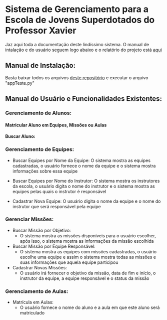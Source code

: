 # Sistema de Gerenciamento para a Escola de Jovens Superdotados do Professor Xavier
Jaz aqui toda a documentação deste lindíssimo sistema.
O manual de intalação e do usuário seguem logo abaixo e o relatório do projeto está [aqui](relatorio.txt)
## Manual de Instalação:

Basta baixar todos os arquivos [deste repositório](aplicacao) e executar o arquivo "appTeste.py"

## Manual do Usuário e Funcionalidades Existentes:

### Gerenciamento de Alunos:
#### Matricular Aluno em Equipes, Missões ou Aulas
#### Buscar Aluno: 

### Gerenciamento de Equipes:
 - Buscar Equipes por Nome da Equipe:
        O sistema mostra as equipes cadastradas, o usuário fornece o nome da equipe e o sistema mostra informações sobre essa equipe

 - Buscar Equipes por Nome do Instrutor:
        O sistema mostra os instrutores da escola, o usuário digita o nome do instrutor e o sistema mostra as equipes pelas quais o instrutor é responsável
 - Cadastrar Nova Equipe:
        O usuário digita o nome da equipe e o nome do instrutor que será responsável pela equipe

### Gerenciar Missões:
 - Buscar Missão por Objetivo:
    - O sistema mostra as missões disponíveis para o usuário escolher, após isso, o sistema mostra as informações da missão escolhida
 - Buscar Missão por Equipe Responsável:
    - O sistema mostra as equipes com missões cadastradas, o usuário escolhe uma equipe e assim o sistema mostra todas as missões e suas informações que aquela equipe participou 
 - Cadastrar Novas Missões:
    - O usuário irá fornecer o objetivo da missão, data de fim e início, o instrutor da equipe, a equipe responsável e o status da missão

### Gerenciamento de Aulas:
 - Matrícula em Aulas:
    - O usuário fornece o nome do aluno e a aula em que este aluno será matriculado        
